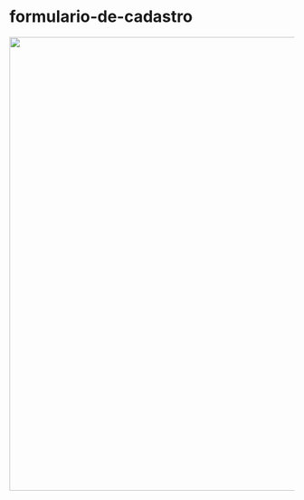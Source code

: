 # formulario-de-cadastro
<div align="center">
<img src="https://user-images.githubusercontent.com/80974593/187581308-5c996f55-c7b4-416d-b775-7923d17d0b2b.png" width="800">
</div>
